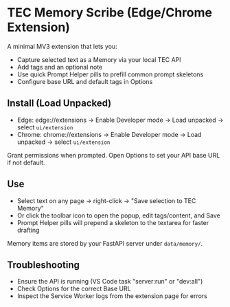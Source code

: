 # TEC Memory Scribe (Edge/Chrome Extension)

A minimal MV3 extension that lets you:

- Capture selected text as a Memory via your local TEC API
- Add tags and an optional note
- Use quick Prompt Helper pills to prefill common prompt skeletons
- Configure base URL and default tags in Options

## Install (Load Unpacked)

- Edge: edge://extensions → Enable Developer mode → Load unpacked → select `ui/extension`
- Chrome: chrome://extensions → Enable Developer mode → Load unpacked → select `ui/extension`

Grant permissions when prompted. Open Options to set your API base URL if not default.

## Use

- Select text on any page → right-click → "Save selection to TEC Memory"
- Or click the toolbar icon to open the popup, edit tags/content, and Save
- Prompt Helper pills will prepend a skeleton to the textarea for faster drafting

Memory items are stored by your FastAPI server under `data/memory/`.

## Troubleshooting

- Ensure the API is running (VS Code task "server:run" or "dev:all")
- Check Options for the correct Base URL
- Inspect the Service Worker logs from the extension page for errors
